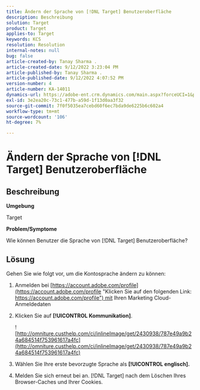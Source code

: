 ```yaml
---
title: Ändern der Sprache von [!DNL Target] Benutzeroberfläche
description: Beschreibung
solution: Target
product: Target
applies-to: Target
keywords: KCS
resolution: Resolution
internal-notes: null
bug: false
article-created-by: Tanay Sharma .
article-created-date: 9/12/2022 3:23:04 PM
article-published-by: Tanay Sharma .
article-published-date: 9/12/2022 4:07:52 PM
version-number: 4
article-number: KA-14011
dynamics-url: https://adobe-ent.crm.dynamics.com/main.aspx?forceUCI=1&pagetype=entityrecord&etn=knowledgearticle&id=85baf5c8-ae32-ed11-9db1-002248086735
exl-id: 3e2ea20c-73c1-477b-a59d-1f13d0aa3f32
source-git-commit: 7f0f5035ea7cebd60f6ec7bda9de6225b6c602a4
workflow-type: tm+mt
source-wordcount: '106'
ht-degree: 7%

---
```


# Ändern der Sprache von [!DNL Target] Benutzeroberfläche

## Beschreibung

<b>Umgebung</b>

Target

<b>Problem/Symptome</b>

Wie können Benutzer die Sprache von [!DNL Target] Benutzeroberfläche?

## Lösung

Gehen Sie wie folgt vor, um die Kontosprache ändern zu können:

1. Anmelden bei [https://account.adobe.com/profile](https://account.adobe.com/profile "Klicken Sie auf den folgenden Link: https://account.adobe.com/profile") mit Ihren Marketing Cloud-Anmeldedaten

1. Klicken Sie auf <b>[!UICONTROL Kommunikation]</b>.

   ![http://omniture.custhelp.com/ci/inlineImage/get/2430938/787e49a9b24a684514f753961617a4fc](http://omniture.custhelp.com/ci/inlineImage/get/2430938/787e49a9b24a684514f753961617a4fc)

1. Wählen Sie Ihre erste bevorzugte Sprache als <b>[!UICONTROL englisch].</b>

1. Melden Sie sich erneut bei an. [!DNL Target] nach dem Löschen Ihres Browser-Caches und Ihrer Cookies.
